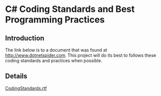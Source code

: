 # C# Coding Standards and Best Programming Practices #

## Introduction ##

The link below is to a document that was found at http://www.dotnetspider.com.  This project will do its best to follows these coding standards and practices when possible.


## Details ##

[CodingStandards.rtf](http://sharpcontentportal.googlecode.com/files/CodingStandards.rtf)